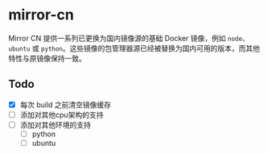 # mirror-cn

Mirror CN 提供一系列已更换为国内镜像源的基础 Docker 镜像，例如 `node`、`ubuntu` 或 `python`。这些镜像的包管理器源已经被替换为国内可用的版本，而其他特性与原镜像保持一致。

## Todo

- [X] 每次 build 之前清空镜像缓存
- [ ] 添加对其他cpu架构的支持
- [ ] 添加对其他环境的支持
  - [ ] python
  - [ ] ubuntu
